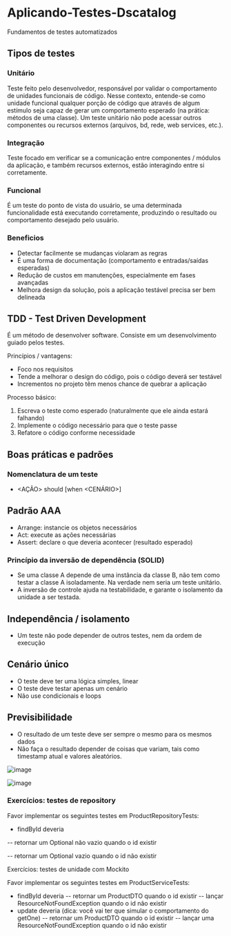 # Aplicando-Testes-Dscatalog

Fundamentos de testes automatizados

## Tipos de testes

### Unitário

Teste feito pelo desenvolvedor, responsável por validar o comportamento de unidades funcionais de código. Nesse contexto, entende-se como unidade funcional qualquer porção de código que através de algum estímulo seja capaz de gerar um comportamento esperado (na prática: métodos de uma classe). Um teste unitário não pode acessar outros componentes ou recursos externos (arquivos, bd, rede, web services, etc.).

### Integração

Teste focado em verificar se a comunicação entre componentes / módulos da aplicação, e também recursos externos, estão interagindo entre si corretamente.

### Funcional

É um teste do ponto de vista do usuário, se uma determinada funcionalidade está executando corretamente, produzindo o resultado ou comportamento desejado pelo usuário.

### Beneficios

- Detectar facilmente se mudanças violaram as regras
- É uma forma de documentação (comportamento e entradas/saídas esperadas)
- Redução de custos em manutenções, especialmente em fases avançadas
- Melhora design da solução, pois a aplicação testável precisa ser bem delineada
  
## TDD - Test Driven Development

É um método de desenvolver software. Consiste em um desenvolvimento guiado pelos testes.

Princípios / vantagens:
- Foco nos requisitos
- Tende a melhorar o design do código, pois o código deverá ser testável
- Incrementos no projeto têm menos chance de quebrar a aplicação

Processo básico:
1. Escreva o teste como esperado (naturalmente que ele ainda estará falhando)
2. Implemente o código necessário para que o teste passe
3. Refatore o código conforme necessidade

## Boas práticas e padrões

### Nomenclatura de um teste
- <AÇÃO> should <EFEITO> [when <CENÁRIO>]

## Padrão AAA
- Arrange: instancie os objetos necessários
- Act: execute as ações necessárias
- Assert: declare o que deveria acontecer (resultado esperado)

### Princípio da inversão de dependência (SOLID)

- Se uma classe A depende de uma instância da classe B, não tem como testar a classe A isoladamente. Na verdade nem seria um teste unitário.
- A inversão de controle ajuda na testabilidade, e garante o isolamento da unidade a ser testada.

## Independência / isolamento
- Um teste não pode depender de outros testes, nem da ordem de execução

## Cenário único
- O teste deve ter uma lógica simples, linear
- O teste deve testar apenas um cenário
- Não use condicionais e loops

## Previsibilidade
- O resultado de um teste deve ser sempre o mesmo para os mesmos dados
- Não faça o resultado depender de coisas que variam, tais como timestamp atual e valores aleatórios.



![image](https://github.com/JonasRF/Aplicando-Testes-Dscatalog/assets/77034798/62467183-b00d-4976-956b-ca7a8fb3f0e6)

![image](https://github.com/JonasRF/Aplicando-Testes-Dscatalog/assets/77034798/d91db77a-d577-4798-987d-34defe4dc591)

### Exercícios: testes de repository

Favor implementar os seguintes testes em ProductRepositoryTests:
- findById deveria
  
 -- retornar um Optional<Product> não vazio quando o id existir
  
 -- retornar um Optional<Product> vazio quando o id não existir

Exercícios: testes de unidade com Mockito

Favor implementar os seguintes testes em ProductServiceTests:

- findById deveria 
 -- retornar um ProductDTO quando o id existir
 -- lançar ResourceNotFoundException quando o id não existir
- update deveria (dica: você vai ter que simular o comportamento do getOne)
 -- retornar um ProductDTO quando o id existir
 -- lançar uma ResourceNotFoundException quando o id não existir


